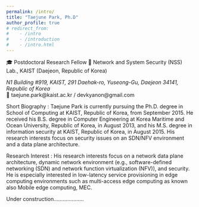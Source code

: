 ```yaml
---
permalink: /intro/
title: "Taejune Park, Ph.D"
author_profile: true
# redirect_from: 
#    - /intro
#    - /introduction
#    - /intro.html
---
```

🎓 Postdoctoral Research Fellow
🏢 Network and System Security (NSS) Lab., KAIST (Daejeon, Republic of Korea)
<address>
   N1 Building #919, KAIST, 291 Daehak-ro, Yuseong-Gu, Daejeon 34141, Republic of Korea
</address>
📧 taejune.park@kaist.ac.kr / devkyanon@gmail.com


Short Biography
:   Taejune Park is currently pursuing the Ph.D. degree in School of Computing at KAIST, Republic of Korea, from September 2015. He received his B.S. degree in Computer Engineering at Korea Maritime and Ocean University, Republic of Korea, in August 2013, and his M.S. degree in information security at KAIST, Republic of Korea, in August 2015. His research interests focus on security issues on an SDN/NFV environment and a data plane architecture.

Research Interest
:   His research interests focus on a network data plane architecture, dynamic network environment (e.g., software-defined networking (SDN) and network function virtualization (NFV)), and security. He is especially interested in low-latency service provisioning in edge computing environments such as multi-access edge computing as known also Mobile edge computing, MEC. 

Under construction....................




<!-- Welcome! I am a Postdoctoral Research Fellow in the
[Weidenbaum Center on the Economy, Government, and Public Policy](https://wc.wustl.edu/) 
and [Department of Political Science](https://polisci.wustl.edu/) at
[Washington University in St. Louis](https://wustl.edu/). I am also an
affiliated researcher with the [Data-driven Analysis of Peacekeeping Project](https://dapp-lab.org)
lab. I specialize in International Relations and Political Methodology. I earned
my Ph.D in Political Science from the
[University *of* North Carolina *at* Chapel Hill](https://www.unc.edu/) and my
B.A. in Political Science from [Haverford College](https://www.haverford.edu/).

My work has been [published](publications) or is forthcoming in
*International Studies Quarterly*, *Political Science Research and Methods*,
and *The Journal of Open Source Software*. My [research](research) explores the
causes and consequences of political violence using a broad variety of methods
such as latent variable models, geospatial analysis, and big data. While I
primarily focus on civil conflict, I also examine contentious political
phenomena including terrorism and economic statecraft. I have
[teaching](teaching) experience in both international relations and quantitative
methodology. -->


